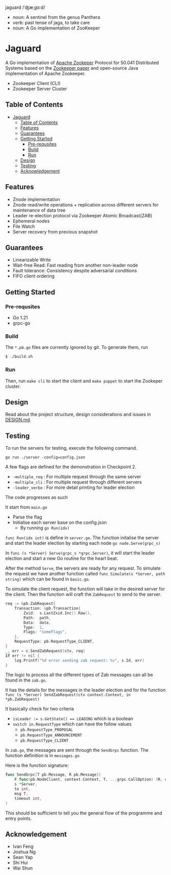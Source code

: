 jaguard /ˈʤæˌɡɑːd/
- _noun_: A sentinel from the genus Panthera
- _verb_: past tense of jaga, to take care
- _noun_: A Go implementation of ZooKeeper

# Jaguard

A Go implementation of [Apache Zookeper](https://zookeeper.apache.org/) Protocol for 50.041 Distributed Systems based on the [Zookeeper paper](zookeeper.pdf) and open-source Java implementation of Apache Zookeeper.

- Zookeeper Client (CLI)
- Zookeeper Server Cluster

## Table of Contents
- [Jaguard](#jaguard)
  - [Table of Contents](#table-of-contents)
  - [Features](#features)
  - [Guarantees](#guarantees)
  - [Getting Started](#getting-started)
    - [Pre-requsites](#pre-requsites)
    - [Build](#build)
    - [Run](#run)
  - [Design](#design)
  - [Testing](#testing)
  - [Acknowledgement](#acknowledgement)

## Features
- Znode implementation 
- Znode read/write operations + replication across different servers for maintenance of data tree 
- Leader re-election protocol via Zookeeper Atomic Broadcast(ZAB)
- Ephemeral nodes
- File Watch
- Server recovery from previous snapshot 

## Guarantees
- Linearizable Write
- Wait-free Read: Fast reading from another non-leader node 
- Fault tolerance: Consistency despite adversarial conditions 
- FIFO client ordering

## Getting Started
### Pre-requsites
- Go 1.21
- grpc-go
### Build
The `*.pb.go` files are currently ignored by git. To generate them, run
```bash
$ ./build.sh
```
### Run
Then, run `make cli` to start the client and `make puppet` to start the Zookeper cluster.

## Design 
Read about the project structure, design considerations and issues in [DESIGN.md](DESIGN.md).

## Testing
To run the servers for testing, execute the following command.

```shell
go run ./server -config=config.json
```
A few flags are defined for the demonstration in Checkpoint 2.

- `-multiple_req` : For multiple request through the same server
- `-multiple_cli` : For multiple request through different servers
- `-leader_verbo` : For more detail printing for leader election

The code progresses as such

It start from `main.go`
- Parse the flag
- Initialise each server base on the config.json
    - By running `go Run(idx)`

`func Run(idx int)` is define in `server.go`. The function initalise the server and start the leader election by starting each node `go node.Serve(grpc_s)`

In `func (s *Server) Serve(grpc_s *grpc.Server)`, it will start the leader election and start a new Go routine for the heart beat. 

After the method `Serve`, the servers are ready for any request. To simulate the request we have another function called `func Simulate(s *Server, path string)` which can be found in `basic.go`.

To simulate the client request, the function will take in the desired server for the client. Then the function will craft the `ZabRequest` to send to the server.

```go
req := &pb.ZabRequest{
    Transaction: &pb.Transaction{
        Zxid:  s.LastZxid.Inc().Raw(),
        Path:  path,
        Data:  data,
        Type:  1,
        Flags: "someFlags",
    },
    RequestType: pb.RequestType_CLIENT,
}
_, err = c.SendZabRequest(ctx, req)
if err != nil {
    log.Printf("%d error sending zab request: %v", s.Id, err)
}
```

The logic to process all the different types of Zab messages can all be found in the `zab.go`. 

It has the details for the messages in the leader election and for the function `func (s *Server) SendZabRequest(ctx context.Context, in *pb.ZabRequest)`

It basically check for two criteria
- `isLeader := s.GetState() == LEADING` which is a boolean
- `switch in.RequestType` which can have the follow values
    - `pb.RequestType_PROPOSAL`
    - `pb.RequestType_ANNOUNCEMENT`
    - `pb.RequestType_CLIENT`

In `zab.go`, the messages are sent through the `SendGrpc` function. The function definition is in `messages.go`

Here is the function signature:
```go
func SendGrpc[T pb.Message, R pb.Message](
	F func(pb.NodeClient, context.Context, T, ...grpc.CallOption) (R, error),
	s *Server,
	to int,
	msg T,
	timeout int,
)
```

This should be sufficient to tell you the general flow of the programme and entry points.

## Acknowledgement
- Ivan Feng
- Joshua Ng
- Sean Yap
- Shi Hui
- Wai Shun